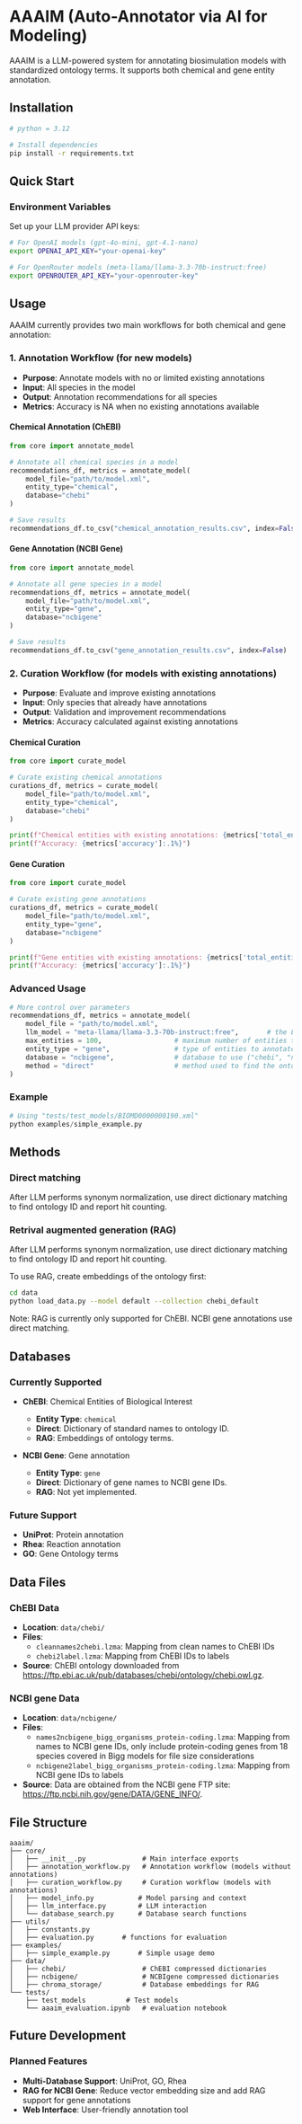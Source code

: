 # AAAIM (Auto-Annotator via AI for Modeling)

AAAIM is a LLM-powered system for annotating biosimulation models with standardized ontology terms. It supports both chemical and gene entity annotation.

## Installation

```bash
# python = 3.12

# Install dependencies
pip install -r requirements.txt
```

## Quick Start

### Environment Variables

Set up your LLM provider API keys:

```bash
# For OpenAI models (gpt-4o-mini, gpt-4.1-nano)
export OPENAI_API_KEY="your-openai-key"

# For OpenRouter models (meta-llama/llama-3.3-70b-instruct:free)
export OPENROUTER_API_KEY="your-openrouter-key"
```

## Usage

AAAIM currently provides two main workflows for both chemical and gene annotation:

### 1. Annotation Workflow (for new models)

- **Purpose**: Annotate models with no or limited existing annotations
- **Input**: All species in the model
- **Output**: Annotation recommendations for all species
- **Metrics**: Accuracy is NA when no existing annotations available

#### Chemical Annotation (ChEBI)

```python
from core import annotate_model

# Annotate all chemical species in a model
recommendations_df, metrics = annotate_model(
    model_file="path/to/model.xml",
    entity_type="chemical",
    database="chebi"
)

# Save results
recommendations_df.to_csv("chemical_annotation_results.csv", index=False)
```

#### Gene Annotation (NCBI Gene)

```python
from core import annotate_model

# Annotate all gene species in a model
recommendations_df, metrics = annotate_model(
    model_file="path/to/model.xml",
    entity_type="gene",
    database="ncbigene"
)

# Save results
recommendations_df.to_csv("gene_annotation_results.csv", index=False)
```

### 2. Curation Workflow (for models with existing annotations)

- **Purpose**: Evaluate and improve existing annotations
- **Input**: Only species that already have annotations
- **Output**: Validation and improvement recommendations
- **Metrics**: Accuracy calculated against existing annotations

#### Chemical Curation

```python
from core import curate_model

# Curate existing chemical annotations
curations_df, metrics = curate_model(
    model_file="path/to/model.xml",
    entity_type="chemical",
    database="chebi"
)

print(f"Chemical entities with existing annotations: {metrics['total_entities']}")
print(f"Accuracy: {metrics['accuracy']:.1%}")
```

#### Gene Curation

```python
from core import curate_model

# Curate existing gene annotations
curations_df, metrics = curate_model(
    model_file="path/to/model.xml",
    entity_type="gene",
    database="ncbigene"
)

print(f"Gene entities with existing annotations: {metrics['total_entities']}")
print(f"Accuracy: {metrics['accuracy']:.1%}")
```

### Advanced Usage

```python
# More control over parameters
recommendations_df, metrics = annotate_model(
    model_file = "path/to/model.xml",
    llm_model = "meta-llama/llama-3.3-70b-instruct:free",       # the LLM model used to predict annotations
    max_entities = 100,					 # maximum number of entities to annotate (None for all)
    entity_type = "gene",				 # type of entities to annotate ("chemical", "gene")
    database = "ncbigene",				 # database to use ("chebi", "ncbigene")
    method = "direct"					 # method used to find the ontology ID ("direct", "rag")
)
```

### Example

```python
# Using "tests/test_models/BIOMD0000000190.xml"
python examples/simple_example.py
```

## Methods

### Direct matching

After LLM performs synonym normalization, use direct dictionary matching to find ontology ID and report hit counting.

### Retrival augmented generation (RAG)

After LLM performs synonym normalization, use direct dictionary matching to find ontology ID and report hit counting.

To use RAG, create embeddings of the ontology first:

```bash
cd data
python load_data.py --model default --collection chebi_default
```

Note: RAG is currently only supported for ChEBI. NCBI gene annotations use direct matching.

## Databases

### Currently Supported

- **ChEBI**: Chemical Entities of Biological Interest
  - **Entity Type**: `chemical`
  - **Direct**: Dictionary of standard names to ontology ID.
  - **RAG**: Embeddings of ontology terms.

- **NCBI Gene**: Gene annotation
  - **Entity Type**: `gene`
  - **Direct**: Dictionary of gene names to NCBI gene IDs.
  - **RAG**: Not yet implemented.

### Future Support

- **UniProt**: Protein annotation
- **Rhea**: Reaction annotation
- **GO**: Gene Ontology terms

## Data Files

### ChEBI Data

- **Location**: `data/chebi/`
- **Files**:
  - `cleannames2chebi.lzma`: Mapping from clean names to ChEBI IDs
  - `chebi2label.lzma`: Mapping from ChEBI IDs to labels
- **Source**: ChEBI ontology downloaded from https://ftp.ebi.ac.uk/pub/databases/chebi/ontology/chebi.owl.gz.

### NCBI gene Data

- **Location**: `data/ncbigene/`
- **Files**:
  - `names2ncbigene_bigg_organisms_protein-coding.lzma`: Mapping from names to NCBI gene IDs, only include protein-coding genes from 18 species covered in Bigg models for file size considerations
  - `ncbigene2label_bigg_organisms_protein-coding.lzma`: Mapping from NCBI gene IDs to labels
- **Source**: Data are obtained from the NCBI gene FTP site: https://ftp.ncbi.nih.gov/gene/DATA/GENE_INFO/.

## File Structure

```
aaaim/
├── core/
│   ├── __init__.py              # Main interface exports
│   ├── annotation_workflow.py   # Annotation workflow (models without annotations)
│   ├── curation_workflow.py     # Curation workflow (models with annotations)
│   ├── model_info.py           # Model parsing and context
│   ├── llm_interface.py        # LLM interaction
│   └── database_search.py      # Database search functions
├── utils/
│   ├── constants.py
│   ├── evaluation.py 		# functions for evaluation
├── examples/
│   ├── simple_example.py    	# Simple usage demo
├── data/
│   ├── chebi/                   # ChEBI compressed dictionaries
│   ├── ncbigene/                # NCBIgene compressed dictionaries
│   ├── chroma_storage/          # Database embeddings for RAG
└── tests/
    ├── test_models     	 # Test models
    └── aaaim_evaluation.ipynb   # evaluation notebook
```

## Future Development

### Planned Features

- **Multi-Database Support**: UniProt, GO, Rhea
- **RAG for NCBI Gene**: Reduce vector embedding size and add RAG support for gene annotations
- **Web Interface**: User-friendly annotation tool
